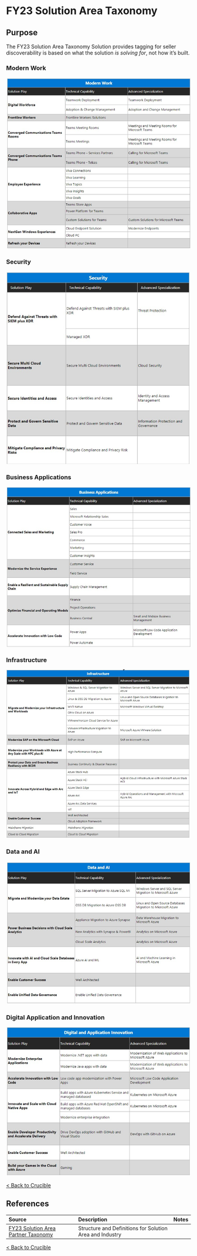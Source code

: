 # FY23 Solution Area Taxonomy

## Purpose

The FY23 Solution Area Taxonomy Solution provides tagging for seller discoverability is based on what the solution *is solving for*, not how it’s built.

### Modern Work
![Modern Work](./Library/FY23TaxonomyMW.jpg)
### Security
![Security](./Library/FY23TaxonomySec.jpg)
### Business Applications
![Business Applications](./Library/FY23TaxonomyBusApp.jpg)
### Infrastructure
![Infrastructure](./Library/FY23TaxonomyInf.jpg)
### Data and AI
![Data and AI](./Library/FY23TaxonomyDataAI.jpg)
### Digital Application and Innovation
![Digital and Application Innovation](./Library/FY23TaxonomyDigital.jpg)

[< Back to Crucible](./)

## References


Source | Description | Notes
:----- | :-----  | :-----
[FY23 Solution Area Partner Taxonomy](https://aka.ms/FY23TaxonomyPartner)|Structure and Definitions for Solution Area and Industry|

[< Back to Crucible](./)
